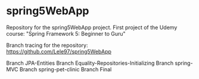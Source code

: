 # spring5WebApp
Repository for the spring5WebApp project. First project of the Udemy course: "Spring Framework 5: Beginner to Guru"

Branch tracing for the repository: https://github.com/Lele97/spring5WebApp

Branch JPA-Entities
Branch Equality-Repositories-Initializing
Branch spring-MVC
Branch spring-pet-clinic
Branch Final

